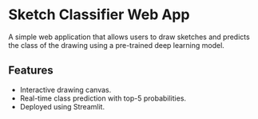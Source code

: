 # Sketch Classifier Web App

A simple web application that allows users to draw sketches and predicts the class of the drawing using a pre-trained deep learning model.

## Features
- Interactive drawing canvas.
- Real-time class prediction with top-5 probabilities.
- Deployed using Streamlit.
